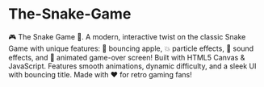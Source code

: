 # The-Snake-Game
🎮 The Snake Game 🐍.  A modern, interactive twist on the classic Snake Game with unique features: 🍎 bouncing apple, 💥 particle effects, 🎵 sound effects, and 💃 animated game-over screen! Built with HTML5 Canvas &amp; JavaScript. Features smooth animations, dynamic difficulty, and a sleek UI with bouncing title. Made with ❤️ for retro gaming fans!
